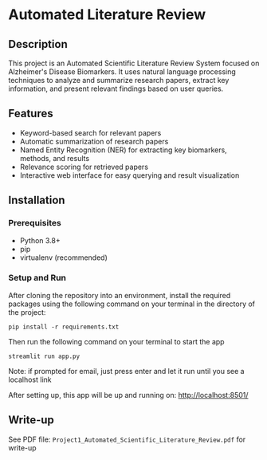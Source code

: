 # Automated Literature Review

## Description
This project is an Automated Scientific Literature Review System focused on Alzheimer's Disease Biomarkers. It uses natural language processing techniques to analyze and summarize research papers, extract key information, and present relevant findings based on user queries.

## Features
- Keyword-based search for relevant papers
- Automatic summarization of research papers
- Named Entity Recognition (NER) for extracting key biomarkers, methods, and results
- Relevance scoring for retrieved papers
- Interactive web interface for easy querying and result visualization

## Installation

<!-- ### No-setup Access (Recommended)

You can access the interface of this project on this link: [autoreview.streamlit.app](autoreview.streamlit.app)  
If you want to instead run the app on your machine by  setting up, follow the instruction below -->

### Prerequisites
- Python 3.8+
- pip
- virtualenv (recommended)

### Setup and Run
After cloning the repository into an environment, install the required packages using the following command on your terminal in the directory of the project:
```
pip install -r requirements.txt
```

Then run the following command on your terminal to start the app
```
streamlit run app.py
```

Note: if prompted for email, just press enter and let it run until you see a localhost link

After setting up, this app will be up and running on: [http://localhost:8501/](http://localhost:8501/)

## Write-up

See PDF file: `Project1_Automated_Scientific_Literature_Review.pdf` for write-up
